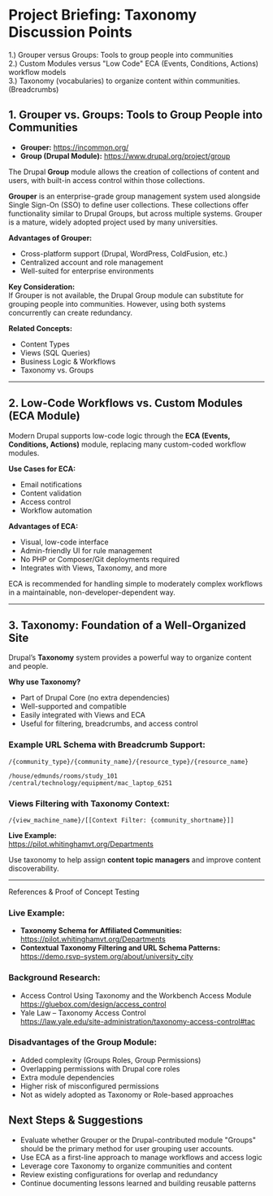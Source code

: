 # Project Briefing: Taxonomy Discussion Points


1.) Grouper versus Groups: Tools to group people into communities  
2.) Custom Modules versus "Low Code" ECA (Events, Conditions, Actions) workflow models  
3.) Taxonomy (vocabularies) to organize content within communities. (Breadcrumbs)  


## 1. Grouper vs. Groups: Tools to Group People into Communities

- **Grouper:** https://incommon.org/  
- **Group (Drupal Module):** https://www.drupal.org/project/group

The Drupal **Group** module allows the creation of collections of content and users, with built-in access control within those collections.

**Grouper** is an enterprise-grade group management system used alongside Single Sign-On (SSO) to define user collections. These collections offer functionality similar to Drupal Groups, but across multiple systems. Grouper is a mature, widely adopted project used by many universities.

**Advantages of Grouper:**
- Cross-platform support (Drupal, WordPress, ColdFusion, etc.)
- Centralized account and role management
- Well-suited for enterprise environments

**Key Consideration:**  
If Grouper is not available, the Drupal Group module can substitute for grouping people into communities. However, using both systems concurrently can create redundancy.

**Related Concepts:**
- Content Types
- Views (SQL Queries)
- Business Logic & Workflows
- Taxonomy vs. Groups

---

## 2. Low-Code Workflows vs. Custom Modules (ECA Module)

Modern Drupal supports low-code logic through the **ECA (Events, Conditions, Actions)** module, replacing many custom-coded workflow modules.

**Use Cases for ECA:**
- Email notifications
- Content validation
- Access control
- Workflow automation

**Advantages of ECA:**
- Visual, low-code interface
- Admin-friendly UI for rule management
- No PHP or Composer/Git deployments required
- Integrates with Views, Taxonomy, and more

ECA is recommended for handling simple to moderately complex workflows in a maintainable, non-developer-dependent way.

---

## 3. Taxonomy: Foundation of a Well-Organized Site

Drupal’s **Taxonomy** system provides a powerful way to organize content and people.

**Why use Taxonomy?**
- Part of Drupal Core (no extra dependencies)
- Well-supported and compatible
- Easily integrated with Views and ECA
- Useful for filtering, breadcrumbs, and access control

### Example URL Schema with Breadcrumb Support:

```
/{community_type}/{community_name}/{resource_type}/{resource_name}

/house/edmunds/rooms/study_101  
/central/technology/equipment/mac_laptop_6251  
```

### Views Filtering with Taxonomy Context:

```
/{view_machine_name}/[[Context Filter: {community_shortname}]]
```

**Live Example:**  
https://pilot.whitinghamvt.org/Departments

Use taxonomy to help assign **content topic managers** and improve content discoverability.

---

References & Proof of Concept Testing

### Live Example:
- **Taxonomy Schema for Affiliated Communities:**  
  https://pilot.whitinghamvt.org/Departments
- **Contextual Taxonomy Filtering and URL Schema Patterns:**  
  https://demo.rsvp-system.org/about/university_city

### Background Research:
- Access Control Using Taxonomy and the Workbench Access Module  
  https://gluebox.com/design/access_control  
- Yale Law – Taxonomy Access Control  
  https://law.yale.edu/site-administration/taxonomy-access-control#tac

### Disadvantages of the Group Module:
- Added complexity (Groups Roles, Group Permissions)
- Overlapping permissions with Drupal core roles
- Extra module dependencies
- Higher risk of misconfigured permissions
- Not as widely adopted as Taxonomy or Role-based approaches


## Next Steps & Suggestions

- Evaluate whether Grouper or the Drupal-contributed module "Groups" should be the primary method for user grouping user accounts.  
- Use ECA as a first-line approach to manage workflows and access logic  
- Leverage core Taxonomy to organize communities and content  
- Review existing configurations for overlap and redundancy  
- Continue documenting lessons learned and building reusable patterns
